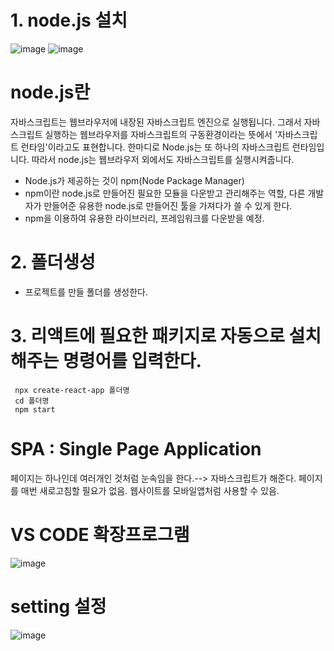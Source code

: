 # 1. node.js 설치

![image](https://github.com/tjghwns93/react_basic/assets/129016977/17deba28-07d4-4698-916f-36d1b7f7342a)
![image](https://github.com/tjghwns93/react_basic/assets/129016977/8b5a9b37-ffeb-4308-917b-493c62a2fb27)

# node.js란
자바스크립트는 웹브라우저에 내장된 자바스크립트 엔진으로 실행됩니다. 
그래서 자바스크립트 실행하는 웹브라우저를 자바스크립트의 구동환경이라는 뜻에서 '자바스크립트 런타임'이라고도 표현합니다.
한마디로 Node.js는 또 하나의 자바스크립트 런타임입니다. 따라서 node.js는 웹브라우저 외에서도 자바스크립트를 실행시켜줍니다.


* Node.js가 제공하는 것이 npm(Node Package Manager)
* npm이란 node.js로 만들어진 필요한 모듈을 다운받고 관리해주는 역할, 다른 개발자가 만들어준 유용한 node.js로 만들어진 툴을 가져다가 쓸 수 있게 한다.
* npm을 이용하여 유용한 라이브러리, 프레임워크를 다운받을 예정.

# 2. 폴더생성 
  * 프로젝트를 만들 폴더를 생성한다.

# 3. 리액트에 필요한 패키지로 자동으로 설치해주는 명령어를 입력한다.
     npx create-react-app 폴더명
     cd 폴더명
     npm start
     
# SPA : Single Page Application
   페이지는 하나인데 여러개인 것처럼 눈속임을 한다.--> 자바스크립트가 해준다. 페이지를 매번 새로고침할 필요가 없음.
   웹사이트를 모바일앱처럼 사용할 수 있음.

# VS CODE 확장프로그램
![image](https://github.com/tjghwns93/react_basic/assets/129016977/cc550a47-682c-4b96-959a-7566191005fd)

# setting 설정
![image](https://github.com/tjghwns93/react_basic/assets/129016977/422b9b38-6ca9-4cdf-b1ed-2d3a6a0fac50)

